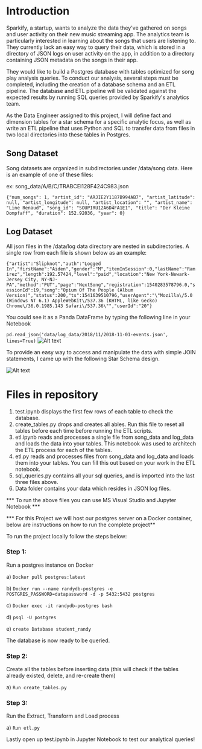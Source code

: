 <h1>Introduction</h1>

Sparkify, a startup, wants to analyze the data they've gathered on songs and user activity on their new music streaming app. The analytics team is particularly interested in learning about the songs that users are listening to. They currently lack an easy way to query their data, which is stored in a directory of JSON logs on user activity on the app,
in addition to a directory containing JSON metadata on the songs in their app.

They would like to build a Postgres database with tables optimized for song play analysis queries. To conduct our analysis, several steps must be completed, including the creation of a database schema and an ETL pipeline. The database and ETL pipeline will be validated against the expected results by running SQL queries provided by Sparkify's analytics team.

As the Data Engineer assigned to this project, I will define fact and dimension tables for a star schema for a specific analytic focus, as well as write an ETL pipeline that uses Python and SQL to transfer data from files in two local directories into these tables in Postgres.

<h2>Song Dataset</h2>

Song datasets are organized in subdirectories under /data/song data. Here is an example of one of these files:

ex: song_data/A/B/C/TRABCEI128F424C983.json

```{"num_songs": 1, "artist_id": "ARJIE2Y1187B994AB7", "artist_latitude": null, "artist_longitude": null, "artist_location": "", "artist_name": "Line Renaud", "song_id": "SOUPIRU12A6D4FA1E1", "title": "Der Kleine Dompfaff", "duration": 152.92036, "year": 0}```

<h2>Log Dataset</h2>
All json files in the /data/log data directory are nested in subdirectories. A single row from each file is shown below as an example:

```{"artist":"Slipknot","auth":"Logged In","firstName":"Aiden","gender":"M","itemInSession":0,"lastName":"Ramirez","length":192.57424,"level":"paid","location":"New York-Newark-Jersey City, NY-NJ-PA","method":"PUT","page":"NextSong","registration":1540283578796.0,"sessionId":19,"song":"Opium Of The People (Album Version)","status":200,"ts":1541639510796,"userAgent":"\"Mozilla\/5.0 (Windows NT 6.1) AppleWebKit\/537.36 (KHTML, like Gecko) Chrome\/36.0.1985.143 Safari\/537.36\"","userId":"20"}```

You could see it as a Panda DataFrame by typing the following line in your Notebook 

```pd.read_json('data/log_data/2018/11/2018-11-01-events.json', lines=True)```
![Alt text](img/log-data.png?raw=true "Log data Dataframe")

To provide an easy way to access and manipulate the data with simple JOIN statements, I came up with the following Star Schema design. 

![Alt text](img/star-schema.jpg?raw=true "star schema")


<h1>Files in repository</h1>

1) test.ipynb displays the first few rows of each table to check the database.
2) create_tables.py drops and creates all ables. Run this file to reset all tables before each time before running the ETL scripts.
3) etl.ipynb reads and processes a single file from song_data and log_data and loads the data into your tables. This notebook was used to architech the ETL process for each of the tables.
4) etl.py reads and processes files from song_data and log_data and loads them into your tables. You can fill this out based on your work in the ETL notebook.
5) sql_queries.py contains all your sql queries, and is imported into the last three files above.
6) Data folder contains your data which resides in JSON log files. 



*** To run the above files you can use MS Visual Studio and Jupyter Notebook ***

*** For this Project we will host our postgres server on a Docker container, below are instructions on how to run the complete project**


To run the project locally follow the steps below:

<h3>Step 1:</h3>

Run a postgres instance on Docker

a) ```Docker pull postgres:latest```

b) ```Docker run --name randydb-postgres -e POSTGRES_PASSWORD=datapassword -d -p 5432:5432 postgres```

c) ```Docker exec -it randydb-postgres bash```

d) ```psql -U postgres```

e) ```create Database student_randy```

The database is now ready to be queried.


<h3>Step 2:</h3>

Create all the tables before inserting data (this will check if the tables already existed, delete, and re-create them)

a) ```Run create_tables.py```

<h3>Step 3:</h3> 

Run the Extract, Transform and Load process

a) ```Run etl.py```


Lastly open up test.ipynb in Jupyter Notebook to test our analytical queries! 

